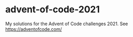 # advent-of-code-2021
My solutions for the Advent of Code challenges 2021. See https://adventofcode.com/
